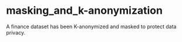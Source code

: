 # masking_and_k-anonymization
A finance dataset has been K-anonymized and masked to protect data privacy. 
